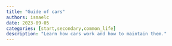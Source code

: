 ```yaml
---
title: "Guide of cars"
authors: ismaelc
date: 2023-09-05
categories: [start,secondary,common_life]
description: "Learn how cars work and how to maintain them."
---
```

